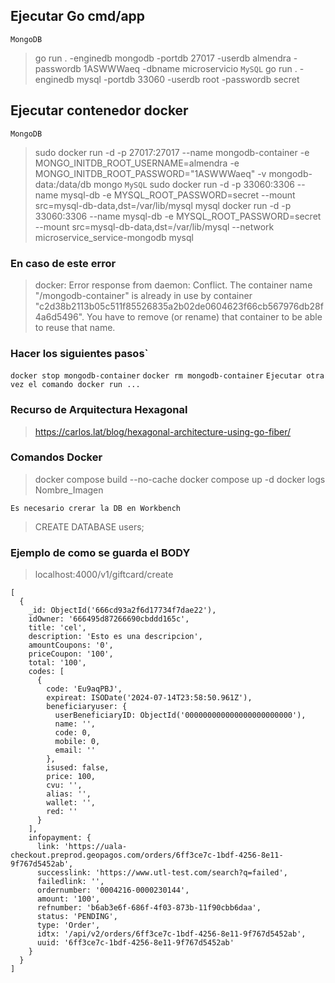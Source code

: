 ## Ejecutar Go cmd/app
`MongoDB`
> go run . -enginedb mongodb -portdb 27017 -userdb almendra -passwordb 1ASWWWaeq -dbname microservicio
`MySQL`
>go run . -enginedb mysql -portdb 33060 -userdb root -passwordb secret
## Ejecutar contenedor docker
`MongoDB`
> sudo docker run -d -p 27017:27017 --name mongodb-container -e MONGO_INITDB_ROOT_USERNAME=almendra -e MONGO_INITDB_ROOT_PASSWORD="1ASWWWaeq" -v mongodb-data:/data/db mongo
`MySQL`
>sudo docker run -d -p 33060:3306 --name mysql-db  -e MYSQL_ROOT_PASSWORD=secret --mount src=mysql-db-data,dst=/var/lib/mysql mysql
>docker run -d -p 33060:3306 --name mysql-db  -e MYSQL_ROOT_PASSWORD=secret --mount src=mysql-db-data,dst=/var/lib/mysql --network microservice_service-mongodb mysql 

### En caso de este error
>docker: Error response from daemon: Conflict. The container name "/mongodb-container" is already in use by container "c2d38b2113b05c511f85526835a2b02de0604623f66cb567976db28f4a6d5496". You have to remove (or rename) that container to be able to reuse that name.

### Hacer los siguientes pasos`
`docker stop mongodb-container`
`docker rm mongodb-container`
`Ejecutar otra vez el comando docker run ...`

### Recurso de Arquitectura Hexagonal
>https://carlos.lat/blog/hexagonal-architecture-using-go-fiber/


### Comandos Docker
>docker compose build --no-cache
>docker compose up -d
>docker logs Nombre_Imagen

`Es necesario crerar la DB en Workbench`
>CREATE DATABASE users;

### Ejemplo de como se guarda el BODY 
> localhost:4000/v1/giftcard/create
```
[
  {
    _id: ObjectId('666cd93a2f6d17734f7dae22'),
    idOwner: '666495d87266690cbddd165c',
    title: 'cel',
    description: 'Esto es una descripcion',
    amountCoupons: '0',
    priceCoupon: '100',
    total: '100',
    codes: [
      {
        code: 'Eu9aqPBJ',
        expireat: ISODate('2024-07-14T23:58:50.961Z'),
        beneficiaryuser: {
          userBeneficiaryID: ObjectId('000000000000000000000000'),
          name: '',
          code: 0,
          mobile: 0,
          email: ''
        },
        isused: false,
        price: 100,
        cvu: '',
        alias: '',
        wallet: '',
        red: ''
      }
    ],
    infopayment: {
      link: 'https://uala-checkout.preprod.geopagos.com/orders/6ff3ce7c-1bdf-4256-8e11-9f767d5452ab',
      successlink: 'https://www.utl-test.com/search?q=failed',
      failedlink: '',
      ordernumber: '0004216-0000230144',
      amount: '100',
      refnumber: 'b6ab3e6f-686f-4f03-873b-11f90cbb6daa',
      status: 'PENDING',
      type: 'Order',
      idtx: '/api/v2/orders/6ff3ce7c-1bdf-4256-8e11-9f767d5452ab',
      uuid: '6ff3ce7c-1bdf-4256-8e11-9f767d5452ab'
    }
  }
]
```